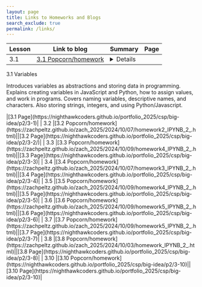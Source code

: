 ```yaml
---
layout: page
title: Links to Homeworks and Blogs
search_exclude: true
permalink: /links/
---
```


|Lesson   |Link to blog   |Summary   |Page   |
|---------|-----------------------|-----|-------|
| 3.1     |[3.1 Popcorn/homework](https://zachpeltz.github.io/zach_2025/2024/10/07/homework3_IPYNB_2_.html)|<details>
  <summary>3.1 Variables</summary>
  <p>Introduces variables as abstractions and storing data in programming. Explains creating variables in JavaScript and Python, how to assign values, and work in programs. Covers naming variables, descriptive names, and characters. Also storing strings, integers, and using Python/Javascript.</p>
</details>|[3.1 Page](https://nighthawkcoders.github.io/portfolio_2025/csp/big-idea/p2/3-1)|
| 3.2     |[3.2 Popcorn/homework](https://zachpeltz.github.io/zach_2025/2024/10/07/homework2_IPYNB_2_.html)||[3.2 Page](https://nighthawkcoders.github.io/portfolio_2025/csp/big-idea/p2/3-2/)|
| 3.3     |[3.3 Popcorn/homework](https://zachpeltz.github.io/zach_2025/2024/10/09/homework4_IPYNB_2_.html)||[3.3 Page](https://nighthawkcoders.github.io/portfolio_2025/csp/big-idea/p2/3-3)|
| 3.4     |[3.4 Popcorn/homework](https://zachpeltz.github.io/zach_2025/2024/10/07/homework3_IPYNB_2_.html)||[3.4 Page](https://nighthawkcoders.github.io/portfolio_2025/csp/big-idea/p2/3-4)|
| 3.5     |[3.5 Popcorn/homework](https://zachpeltz.github.io/zach_2025/2024/10/09/homework4_IPYNB_2_.html)||[3.5 Page](https://nighthawkcoders.github.io/portfolio_2025/csp/big-idea/p2/3-5)|
| 3.6     |[3.6 Popcorn/homework](https://zachpeltz.github.io/zach_2025/2024/10/09/homework5_IPYNB_2_.html)||[3.6 Page](https://nighthawkcoders.github.io/portfolio_2025/csp/big-idea/p2/3-6)|
| 3.7     |[3.7 Popcorn/homework](https://zachpeltz.github.io/zach_2025/2024/10/09/homework5_IPYNB_2_.html)||[3.7 Page](https://nighthawkcoders.github.io/portfolio_2025/csp/big-idea/p2/3-7)|
| 3.8     |[3.8 Popcorn/homework](https://zachpeltz.github.io/zach_2025/2024/10/03/homework_IPYNB_2_.html)||[3.8 Page](https://nighthawkcoders.github.io/portfolio_2025/csp/big-idea/p2/3-8)|
| 3.10    |[3.10 Popcorn/homework](https://nighthawkcoders.github.io/portfolio_2025/csp/big-idea/p2/3-10)||[3.10 Page](https://nighthawkcoders.github.io/portfolio_2025/csp/big-idea/p2/3-10)|
